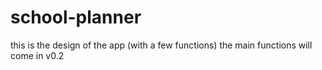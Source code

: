 # school-planner
this is the design of the app (with a few functions) the main functions will come in v0.2
